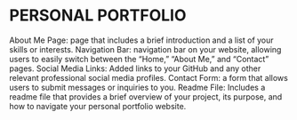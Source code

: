 # PERSONAL PORTFOLIO
About Me Page: page that includes a brief introduction and a list of your skills or interests.
Navigation Bar: navigation bar on your website, allowing users to easily switch between the “Home,” “About Me,” and “Contact” pages.
Social Media Links: Added links to your GitHub and any other relevant professional social media profiles.
Contact Form: a form that allows users to submit messages or inquiries to you.
Readme File: Includes a readme file that provides a brief overview of your project, its purpose, and how to navigate your personal portfolio website.

